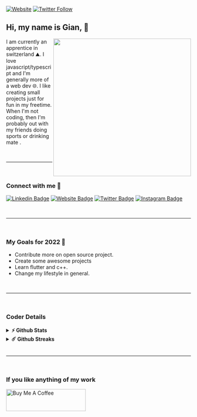 [![Website](https://img.shields.io/website?label=giaenuuu.dev&style=for-the-badge&url=https%3A%2F%2Fgiaenuuu.dev)](https://giaenuuu.dev/)
[![Twitter Follow](https://img.shields.io/twitter/follow/giaenuuu?color=1DA1F2&logo=twitter&style=for-the-badge)](https://twitter.com/intent/follow?original_referer=https%3A%2F%2Fgithub.com%2Fxgiaenuuu&screen_name=giaenuuu)

## Hi, my name is Gian, 👋

<a href="https://app.daily.dev/giaenuuu"><img align="right" width="375" alt="" src="https://github.com/xgiaenuuu/xgiaenuuu/blob/master/devcard.svg" /></a>

I am currently an apprentice in switzerland ⛰️. I love javascript/typescript and I'm  generally more of a web dev 🌐. I like creating small projects just for fun in my freetime. When I'm not coding, then I'm probably out with my friends doing sports or drinking mate . 

<br />

---

<br />

### Connect with me 🔌
[![Linkedin Badge](https://img.shields.io/badge/-LinkedIn-0e76a8?style=flat-square&logo=Linkedin&logoColor=white)](https://linkedin.com/in/gian-r)
[![Website Badge](https://img.shields.io/badge/Website-3b5998?style=flat-square&logo=google-chrome&logoColor=white)](https://giaenuuu.dev/)
[![Twitter Badge](https://img.shields.io/badge/-Twitter-00acee?style=flat-square&logo=Twitter&logoColor=white)](https://twitter.com/giaenuuu)
[![Instagram Badge](https://img.shields.io/badge/-Instagram-e4405f?style=flat-square&logo=Instagram&logoColor=white)](https://instagram.com/gnu._/)

<br />

---

<br />

### My Goals for 2022 🚀
* Contribute more on open source project.
* Create some awesome projects
* Learn flutter and c++.
* Change my lifestyle in general.

<br />

---

<br />

### Coder Details

<details>	
  <summary><b>⚡ Github Stats</b></summary>

  <br />
  <img height="180em" src="https://github-readme-stats.vercel.app/api?username=xgiaenuuu&show_icons=true&theme=dark)](https://github.com/xgiaenuuu/)">
  <img height="180em" src="https://github-readme-stats.vercel.app/api/top-langs/?username=xgiaenuuu&langs_count=4"/>
</details>

<details>	
  <summary><b>☄️ Github Streaks</b></summary>

  <br />
  <img height="180em" src="https://github-readme-streak-stats.herokuapp.com/?user=xgiaenuuu&hide_border=true" />
</details>

<br />

---

<br />

### If you like anything of my work
<a href="https://www.buymeacoffee.com/giaenuuu" target="_blank"><img src="https://cdn.buymeacoffee.com/buttons/v2/default-red.png" alt="Buy Me A Coffee" height="60px" width="217px" ></a>





